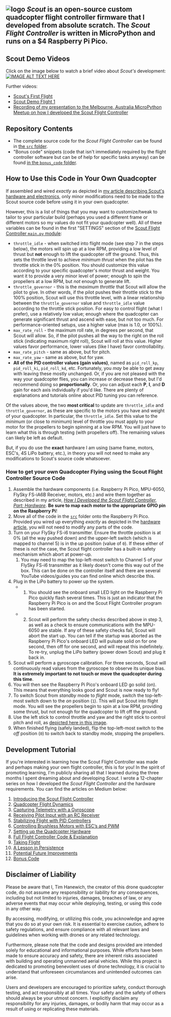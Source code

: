 ![logo](https://i.imgur.com/X2tfDfO.jpg)
*Scout* is an open-source custom quadcopter flight controller firmware that I developed from absolute scratch. The *Scout Flight Controller* is written in MicroPython and runs on a $4 Raspberry Pi Pico.
-----

## Scout Demo Videos
Click on the image below to watch a brief video about *Scout's* development:  
[![IMAGE ALT TEXT HERE](https://i.imgur.com/iNZ74vi.png)](https://www.youtube.com/watch?v=mbrcnaByMyo)

Further videos:
- [Scout's First Flight](https://youtu.be/Wh5G9zdJbzk)
- [Scout Demo Flight 1](https://youtu.be/LNRYPo5-4VI)
- [Recording of my presentation to the Melbourne, Australia MicroPython Meetup on how I developed the Scout Flight Controller](https://youtu.be/5BmaKVHan_c)

## Repository Contents
- The complete source code for the *Scout Flight Controller* can be found in [the `src` folder](./src/).
- "Bonus code" snippets (code that isn't immediately required by the flight controller software but can be of help for specific tasks anyway) can be found [in the `bonus_code` folder](./bonus_code/).

## How to Use this Code in Your Own Quadcopter
If assembled and wired *exactly* as depicted in [my article describing Scout's hardware and electronics](https://timhanewich.medium.com/how-i-developed-the-scout-flight-controller-part-6-hardware-9f7e77acf874), only minor modifications need to be made to the Scout source code before using it in your own quadcopter.

However, this is a list of things that you may want to customize/tweak to tailor to your particular build (perhaps you used a different frame or different motors so my values do not fit your quadcopter well). All of these variables can be found in the first "SETTINGS" section of the [Scout Flight Controller `main.py` module](./src/main.py):
- `throttle_idle` - when switched into flight mode (see step 7 in the steps below), the motors will spin up at a low RPM, providing a low level of thrust but **not** enough to lift the quadcopter off the ground. Thus, this sets the throttle level to achieve *minimum thrust* when the pilot has the throttle stick in the 0% position. You should customize this value according to your specific quadcopter's motor thrust and weight. You want it to provide a very minor level of power; enough to spin the propellers at a low RPM, but *not* enough to generate lift.
- `throttle_governor` - this is the *maximum throttle* that Scout will allow the pilot to give. In other words, if the pilot pushes their throttle stick to the 100% position, Scout will use this throttle level, with a linear relationship between the `throttle_governor` value and `throttle_idle` value according to the throttle stick position. For easy to control flight (what I prefer), use a relatively low value; enough where the quadcopter can generate significant thrust and ascend with ease, but not too much. For performance-oriented setups, use a higher value (max is 1.0, or 100%).
- `max_rate_roll` - the maximum roll rate, in degrees per second, that Scout will allow. So, if the pilot pushes all the way to the right on the roll stick (indicating maximum right roll), Scout will roll at this value. Higher values favor performance, lower values (like I have) favor controllability. 
- `max_rate_pitch` - same as above, but for pitch.
- `max_rate_yaw` - same as above, but for yaw.
- **All of the PID controller values (gain values)**, named as `pid_roll_kp`, `pid_roll_ki`, `pid_roll_kd`, etc. Fortunately, you *may* be able to get away with leaving these mostly unchanged. Or, if you are not pleased with the way your quadcopter flies, you can increase or decrease these, but I'd recommend doing so **proportionally**. Or, you can adjust each **P**, **I**, and **D** gain for each axis individually if you'd like. There are plenty of explanations and tutorials online about PID tuning you can reference. 

Of the values above, the two **most critical** to update are `throttle_idle` and `throttle_governor`, as these are specific to the motors you have and weight of your quadcopter. In particular, the `throttle_idle`. Set this value to the *minimum* (or close to minimum) level of throttle you must apply to your motor for the propellers to begin spinning at a low RPM. You will just have to learn what this is through testing (with propellers off). The remaining values can likely be left as default.

But, if you do use the **exact** hardware I am using (same frame, motors, ESC's, 4S LiPo battery, etc.), in theory you will not need to make any modifications to Scout's source code whatsoever.

### How to get your own Quadcopter Flying using the Scout Flight Controller Source Code
1. Assemble the hardware components (i.e. Raspberry Pi Pico, MPU-6050,  FlySky FS-iA6B Receiver, motors, etc.) and wire them together as described in my article, [*How I Developed the Scout Flight Controller, Part: Hardware*](https://timhanewich.medium.com/how-i-developed-the-scout-flight-controller-part-6-hardware-9f7e77acf874). **Be sure to map each motor to the appropriate GPIO pin on the Raspberry Pi**!
2. Move all of the code in the [`src`](./src/) folder onto the Raspberry Pi Pico. Provided you wired up everything *exactly* as depicted in the [hardware article](https://timhanewich.medium.com/how-i-developed-the-scout-flight-controller-part-6-hardware-9f7e77acf874), you will not need to modify any parts of the code.
3. Turn on your FlySky FS-i6 transmitter. Ensure the throttle position is at 0% (all the way pushed down) and the upper-left switch (which is mapped to channel 5) is in the up position (value of `0`). If these either of these is *not* the case, the Scout flight controller has a built-in safety mechanism which abort at power-up.
    1. You may need to map the top-left-most switch to Channel 5 of your FlySky FS-i6 transmitter as it likely doesn't come this way out of the box. This can be done on the controller itself and there are several YouTube videos/guides you can find online which describe this.
4. Plug in the LiPo battery to power up the system.
    - 1. You should see the onboard small LED light on the Raspberry Pi Pico quickly flash several times. This is just an indicator that the Raspberry Pi Pico is on and the Scout Flight Controller program has been started.
    - 2. Scout will perform the safety checks described above in step 3, as well as a check to ensure communications with the MPU-6050 are stable. If any of these safety checks fail, Scout will abort the start up. You can tell if the startup was aborted as the Raspberry Pi Pico's onboard LED will pulsate solid on for one second, then off for one second, and will repeat this indefinitely. To re-try, unplug the LiPo battery (power down Scout) and plug it back in. 
5. Scout will perform a gyroscope calibration. For three seconds, Scout will continuously read values from the gyroscope to observe its unique bias. **It is extremely important to not touch or move the quadcopter during this time**. 
6. You will then see the Raspberry Pi Pico's onboard LED go solid (on). This means that everything looks good and Scout is now ready to fly!
7. To switch Scout from *standby* mode to *flight* mode, switch the top-left-most switch down to the *on* position (`1`). This will put Scout into flight mode. You will see the propellers begin to spin at a low RPM, providing some thrust, but not enough for the quadcopter to lift off the ground.
8. Use the left stick to control throttle and yaw and the right stick to control pitch and roll, as [depicted here in this image](https://miro.medium.com/v2/resize:fit:700/0*-TObP3eRAyH7Rs3Y.png).
9. When finished flying (safely landed), flip the top-left-most switch to the *off* position (`0`) to switch back to standby mode, stopping the propellers.

## Development Tutorial
If you're interested in learning how the Scout Flight Controller was made and perhaps making your own flight controller, this is for you! In the spirit of promoting learning, I'm publicly sharing all that I learned during the three months I spent dreaming about and developing *Scout*. I wrote a 12-chapter series on how I developed the *Scout Flight Controller* and the hardware requirements. You can find the articles on Medium below:
1. [Introducing the Scout Flight Controller](https://medium.com/@timhanewich/my-greatest-engineering-accomplishment-the-scout-flight-controller-d8937fb45b24)
2. [Quadcopter Flight Dynamics](https://timhanewich.medium.com/how-i-developed-the-scout-flight-controller-part-1-quadcopter-flight-dynamics-400af73d21db)
3. [Capturing Telemetry with a Gyroscope](https://timhanewich.medium.com/how-i-developed-the-scout-flight-controller-part-2-gyroscope-telemetry-91f40b76d0f9)
4. [Receiving Pilot Input with an RC Receiver](https://timhanewich.medium.com/how-i-developed-the-scout-flight-controller-part-3-receiving-control-inputs-via-an-rc-receiver-afb4fa5183f5)
5. [Stabilizing Flight with PID Controllers](https://timhanewich.medium.com/how-i-developed-the-scout-flight-controller-part-4-stabilizing-flight-with-pid-controllers-1e945577a9aa)
6. [Controlling Brushless Motors with ESC’s and PWM](https://timhanewich.medium.com/how-i-developed-the-scout-flight-controller-part-5-controlling-brushless-motors-with-escs-and-2529606bfdc5)
7. [Setting up the Quadcopter Hardware](https://timhanewich.medium.com/how-i-developed-the-scout-flight-controller-part-6-hardware-9f7e77acf874)
8. [Full Flight Controller Code & Explanation](https://timhanewich.medium.com/how-i-developed-the-scout-flight-controller-part-7-full-flight-controller-code-4269c83b3b48)
9. [Taking Flight](https://timhanewich.medium.com/how-i-developed-the-scout-flight-controller-part-8-taking-flight-c6e41d587d8a)
10. [A Lesson in Persistence](https://timhanewich.medium.com/how-i-developed-the-scout-flight-controller-part-9-a-lesson-in-persistence-b969ea330436)
11. [Potential Future Improvements](https://medium.com/@timhanewich/how-i-developed-the-scout-flight-controller-part-10-future-improvements-ae1957f81f76)
12. [Bonus Code](https://timhanewich.medium.com/how-i-developed-the-scout-flight-controller-part-11-bonus-code-b6bd4f18de64)

## Disclaimer of Liability
Please be aware that I, Tim Hanewich, the creator of this drone quadcopter code, do not assume any responsibility or liability for any consequences, including but not limited to injuries, damages, breaches of law, or any adverse events that may occur while deploying, testing, or using this code in any other way.

By accessing, modifying, or utilizing this code, you acknowledge and agree that you do so at your own risk. It is essential to exercise caution, adhere to safety regulations, and ensure compliance with all relevant laws and guidelines when working with drones or any related technology.

Furthermore, please note that the code and designs provided are intended solely for educational and informational purposes. While efforts have been made to ensure accuracy and safety, there are inherent risks associated with building and operating unmanned aerial vehicles. While this project is dedicated to promoting benevolent uses of drone technology, it is crucial to understand that unforeseen circumstances and unintended outcomes can arise.

Users and developers are encouraged to prioritize safety, conduct thorough testing, and act responsibly at all times. Your safety and the safety of others should always be your utmost concern. I explicitly disclaim any responsibility for any injuries, damages, or bodily harm that may occur as a result of using or replicating these materials.
